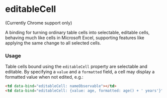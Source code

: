 editableCell
============

(Currently Chrome support only)

A binding for turning ordinary table cells into selectable, editable cells, 
behaving much like cells in Microsoft Excel, supporting features like applying 
the same change to all selected cells.

### Usage

Table cells bound using the `editableCell` property are selectable and editable. By specifying a `value` and a `formatted` field, a cell may display a formatted value when not edited, e.g.:


```html
<td data-bind="editableCell: nameObservable"></td>
<td data-bind="editableCell: {value: age, formatted: age() + ' years'}"></td>
```
